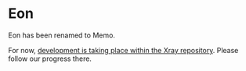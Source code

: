 # Eon

Eon has been renamed to Memo.

For now, [development is taking place within the Xray repository](https://github.com/atom/xray/). Please follow our progress there.

